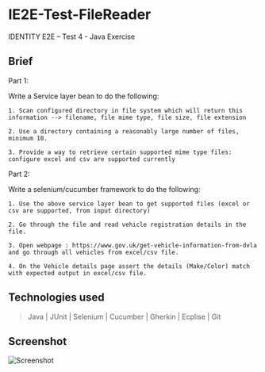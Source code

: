 # IE2E-Test-FileReader
IDENTITY E2E – Test 4 - Java Exercise


## Brief
Part 1:

Write a Service layer bean to do the following:

    1. Scan configured directory in file system which will return this information --> filename, file mime type, file size, file extension

    2. Use a directory containing a reasonably large number of files, minimum 10.

    3. Provide a way to retrieve certain supported mime type files: configure excel and csv are supported currently

Part 2:

Write a selenium/cucumber framework to do the following:

    1. Use the above service layer bean to get supported files (excel or csv are supported, from input directory)

    2. Go through the file and read vehicle registration details in the file.

    3. Open webpage : https://www.gov.uk/get-vehicle-information-from-dvla and go through all vehicles from excel/csv file.

    4. On the Vehicle details page assert the details (Make/Color) match with expected output in excel/csv file.



## Technologies used
> Java | JUnit | Selenium | Cucumber | Gherkin | Ecplise | Git


## Screenshot
![Screenshot](https://i.gyazo.com/8c799b0598235b39a05c7f8121fee53b.png)
